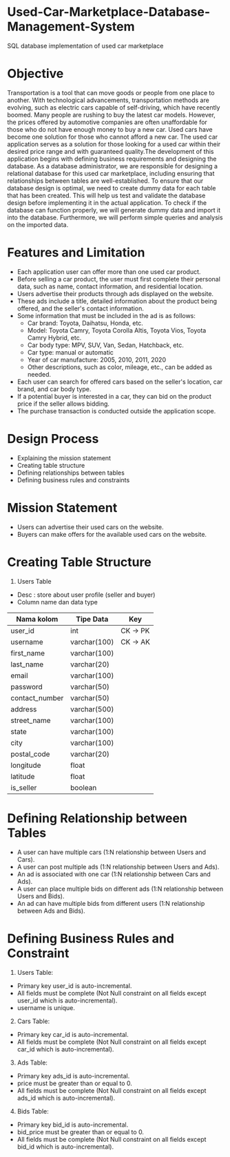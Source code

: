 # Used-Car-Marketplace-Database-Management-System
SQL database implementation of used car marketplace

# Objective
Transportation is a tool that can move goods or people from one place to another. With technological advancements, transportation methods are evolving, such as electric cars capable of self-driving, which have recently boomed. Many people are rushing to buy the latest car models. However, the prices offered by automotive companies are often unaffordable for those who do not have enough money to buy a new car. Used cars have become one solution for those who cannot afford a new car. The used car application serves as a solution for those looking for a used car within their desired price range and with guaranteed quality.The development of this application begins with defining business requirements and designing the database. As a database administrator, we are responsible for designing a relational database for this used car marketplace, including ensuring that relationships between tables are well-established. To ensure that our database design is optimal, we need to create dummy data for each table that has been created. This will help us test and validate the database design before implementing it in the actual application. To check if the database can function properly, we will generate dummy data and import it into the database. Furthermore, we will perform simple queries and analysis on the imported data.

# Features and Limitation 
* Each application user can offer more than one used car product.
* Before selling a car product, the user must first complete their personal data, such as name, contact information, and residential location.
* Users advertise their products through ads displayed on the website.
* These ads include a title, detailed information about the product being offered, and the seller's contact information.
* Some information that must be included in the ad is as follows:
  * Car brand: Toyota, Daihatsu, Honda, etc.
  * Model: Toyota Camry, Toyota Corolla Altis, Toyota Vios, Toyota Camry Hybrid, etc.
  * Car body type: MPV, SUV, Van, Sedan, Hatchback, etc.
  * Car type: manual or automatic
  * Year of car manufacture: 2005, 2010, 2011, 2020
  * Other descriptions, such as color, mileage, etc., can be added as needed.
* Each user can search for offered cars based on the seller's location, car brand, and car body type.
* If a potential buyer is interested in a car, they can bid on the product price if the seller allows bidding.
* The purchase transaction is conducted outside the application scope.

# Design Process
* Explaining the mission statement
* Creating table structure
* Defining relationships between tables
* Defining business rules and constraints

# Mission Statement 
* Users can advertise their used cars on the website.
* Buyers can make offers for the available used cars on the website.

# Creating Table Structure
1. Users Table
* Desc : store about user profile (seller and buyer)
* Column name dan data type
  
| Nama kolom | Tipe Data | Key |
| --- | --- | --- |
| user_id | int | CK → PK |
| username | varchar(100) | CK → AK |
| first_name | varchar(100) |
| last_name | varchar(20) |
| email | varchar(100) | 
| password | varchar(50) |
| contact_number | varchar(50) |
| address | varchar(500) |
| street_name | varchar(100) |
| state | varchar(100) |
| city | varchar(100) |
| postal_code | varchar(20) |
| longitude | float |
| latitude | float |
| is_seller | boolean |

# Defining Relationship between Tables
* A user can have multiple cars (1:N relationship between Users and Cars).
* A user can post multiple ads (1:N relationship between Users and Ads).
* An ad is associated with one car (1:N relationship between Cars and Ads).
* A user can place multiple bids on different ads (1:N relationship between Users and Bids).
* An ad can have multiple bids from different users (1:N relationship between Ads and Bids).

# Defining Business Rules and Constraint
1. Users Table:
  * Primary key user_id is auto-incremental.
  * All fields must be complete (Not Null constraint on all fields except user_id which is auto-incremental).
  * username is unique.
2. Cars Table:
  * Primary key car_id is auto-incremental.
  * All fields must be complete (Not Null constraint on all fields except car_id which is auto-incremental).
3. Ads Table:
  * Primary key ads_id is auto-incremental.
  * price must be greater than or equal to 0.
  * All fields must be complete (Not Null constraint on all fields except ads_id which is auto-incremental).
4. Bids Table:
  * Primary key bid_id is auto-incremental.
  * bid_price must be greater than or equal to 0.
  * All fields must be complete (Not Null constraint on all fields except bid_id which is auto-incremental).
